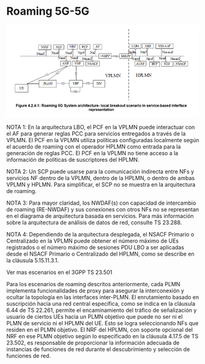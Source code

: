 # Roaming 5G-5G

![alt text](imgs/{32E3AD10-3732-499A-9161-8EA1599DCF2D}.png)

NOTA 1: En la arquitectura LBO, el PCF en la VPLMN puede interactuar con el AF para generar reglas PCC para servicios entregados a través de la VPLMN. El PCF en la VPLMN utiliza políticas configuradas localmente según el acuerdo de roaming con el operador HPLMN como entrada para la generación de reglas PCC. El PCF en la VPLMN no tiene acceso a la información de políticas de suscriptores del HPLMN.

NOTA 2: Un SCP puede usarse para la comunicación indirecta entre NFs y servicios NF dentro de la VPLMN, dentro de la HPLMN, o dentro de ambas VPLMN y HPLMN. Para simplificar, el SCP no se muestra en la arquitectura de roaming.

NOTA 3: Para mayor claridad, los NWDAF(s) con capacidad de intercambio de roaming (RE-NWDAF) y sus conexiones con otros NFs no se representan en el diagrama de arquitectura basada en servicios. Para más información sobre la arquitectura de análisis de datos de red, consulte TS 23.288.

NOTA 4: Dependiendo de la arquitectura desplegada, el NSACF Primario o Centralizado en la VPLMN puede obtener el número máximo de UEs registrados o el número máximo de sesiones PDU LBO a ser aplicadas desde el NSACF Primario o Centralizado del HPLMN, como se describe en la cláusula 5.15.11.3.1.

Ver mas escenarios en el 3GPP TS 23.501

Para los escenarios de roaming descritos anteriormente, cada PLMN implementa funcionalidades de proxy para asegurar la interconexión y ocultar la topología en las interfaces inter-PLMN. El enrutamiento basado en suscripción hacia una red central específica, como se indica en la cláusula 6.44 de TS 22.261, permite el encaminamiento del tráfico de señalización y usuario de ciertos UEs hacia un PLMN objetivo que puede no ser ni el PLMN de servicio ni el HPLMN del UE. Esto se logra seleccionando NFs que residen en el PLMN objetivo. El NRF del HPLMN, con soporte opcional del NRF en ese PLMN objetivo según lo especificado en la cláusula 4.17.5 de TS 23.502, es responsable de proporcionar la información adecuada de instancias de funciones de red durante el descubrimiento y selección de funciones de red.
